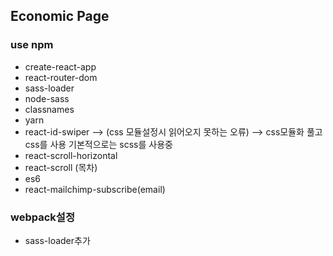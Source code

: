 ## Economic Page

### use npm
- create-react-app
- react-router-dom
- sass-loader
- node-sass
- classnames
- yarn
- react-id-swiper
--> (css 모듈설정시 읽어오지 못하는 오류)
--> css모듈화 풀고 css를 사용 기본적으로는 scss를 사용중
- react-scroll-horizontal
- react-scroll (목차)
- es6
- react-mailchimp-subscribe(email)

### webpack설정
- sass-loader추가




